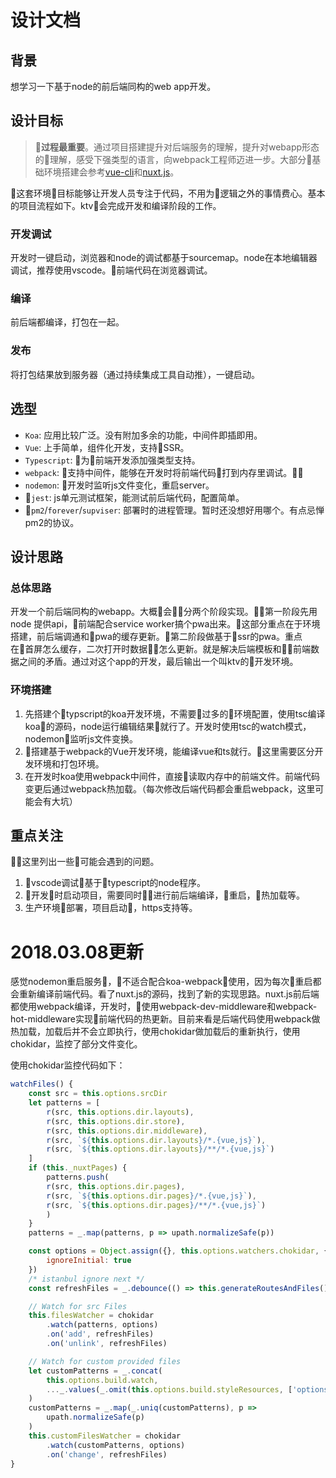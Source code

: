# 设计文档

## 背景

想学习一下基于node的前后端同构的web app开发。

## 设计目标

> **过程最重要**。通过项目搭建提升对后端服务的理解，提升对webapp形态的理解，感受下强类型的语言，向webpack工程师迈进一步。大部分基础环境搭建会参考[vue-cli](https://github.com/vuejs/vue-cli)和[nuxt.js](https://github.com/nuxt/nuxt.js)。

这套环境目标能够让开发人员专注于代码，不用为逻辑之外的事情费心。基本的项目流程如下。ktv会完成开发和编译阶段的工作。

### 开发调试

开发时一键启动，浏览器和node的调试都基于sourcemap。node在本地编辑器调试，推荐使用vscode。前端代码在浏览器调试。

### 编译

前后端都编译，打包在一起。

### 发布

将打包结果放到服务器（通过持续集成工具自动推），一键启动。

## 选型

* `Koa`: 应用比较广泛。没有附加多余的功能，中间件即插即用。
* `Vue`: 上手简单，组件化开发，支持SSR。
* `Typescript`: 为前端开发添加强类型支持。
* `webpack`: 支持中间件，能够在开发时将前端代码打到内存里调试。
* `nodemon`: 开发时监听js文件变化，重启server。
* `jest`: js单元测试框架，能测试前后端代码，配置简单。
* `pm2`/`forever`/`supviser`: 部署时的进程管理。暂时还没想好用哪个。有点忌惮pm2的协议。

## 设计思路

### 总体思路

开发一个前后端同构的webapp。大概会分两个阶段实现。第一阶段先用node 提供api，前端配合service worker搞个pwa出来。这部分重点在于环境搭建，前后端调通和pwa的缓存更新。第二阶段做基于ssr的pwa。重点在首屏怎么缓存，二次打开时数据怎么更新。就是解决后端模板和前端数据之间的矛盾。通过对这个app的开发，最后输出一个叫ktv的开发环境。

### 环境搭建

1. 先搭建个typscript的koa开发环境，不需要过多的环境配置，使用tsc编译koa的源码，node运行编辑结果就行了。开发时使用tsc的watch模式，nodemon监听js文件变换。
2. 搭建基于webpack的Vue开发环境，能编译vue和ts就行。这里需要区分开发环境和打包环境。
3. 在开发时koa使用webpack中间件，直接读取内存中的前端文件。前端代码变更后通过webpack热加载。（每次修改后端代码都会重启webpack，这里可能会有大坑）


## 重点关注

这里列出一些可能会遇到的问题。

1. vscode调试基于typescript的node程序。
2. 开发时启动项目，需要同时进行前后端编译，重启，热加载等。
3. 生产环境部署，项目启动，https支持等。

# 2018.03.08更新

感觉nodemon重启服务，不适合配合koa-webpack使用，因为每次重启都会重新编译前端代码。看了nuxt.js的源码，找到了新的实现思路。nuxt.js前后端都使用webpack编译，开发时，使用webpack-dev-middleware和webpack-hot-middleware实现前端代码的热更新。目前来看是后端代码使用webpack做热加载，加载后并不会立即执行，使用chokidar做加载后的重新执行，使用chokidar，监控了部分文件变化。

使用chokidar监控代码如下：

```javascript
watchFiles() {
    const src = this.options.srcDir
    let patterns = [
        r(src, this.options.dir.layouts),
        r(src, this.options.dir.store),
        r(src, this.options.dir.middleware),
        r(src, `${this.options.dir.layouts}/*.{vue,js}`),
        r(src, `${this.options.dir.layouts}/**/*.{vue,js}`)
    ]
    if (this._nuxtPages) {
        patterns.push(
        r(src, this.options.dir.pages),
        r(src, `${this.options.dir.pages}/*.{vue,js}`),
        r(src, `${this.options.dir.pages}/**/*.{vue,js}`)
        )
    }
    patterns = _.map(patterns, p => upath.normalizeSafe(p))

    const options = Object.assign({}, this.options.watchers.chokidar, {
        ignoreInitial: true
    })
    /* istanbul ignore next */
    const refreshFiles = _.debounce(() => this.generateRoutesAndFiles(), 200)

    // Watch for src Files
    this.filesWatcher = chokidar
        .watch(patterns, options)
        .on('add', refreshFiles)
        .on('unlink', refreshFiles)

    // Watch for custom provided files
    let customPatterns = _.concat(
        this.options.build.watch,
        ..._.values(_.omit(this.options.build.styleResources, ['options']))
    )
    customPatterns = _.map(_.uniq(customPatterns), p =>
        upath.normalizeSafe(p)
    )
    this.customFilesWatcher = chokidar
        .watch(customPatterns, options)
        .on('change', refreshFiles)
}
```